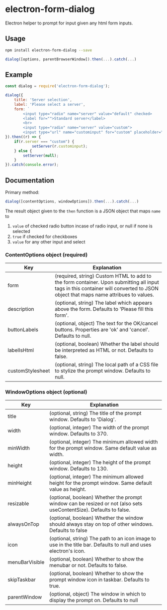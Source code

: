 # electron-form-dialog

Electron helper to prompt for input given any html form inputs.

## Usage

```sh
npm install electron-form-dialog --save
```

```js
dialog([options, parentBrowserWindow]).then(...).catch(...)
```

## Example

```js
const dialog = require('electron-form-dialog');

dialog({
	title: 'Server selection',
	label: 'Please select a server',
	form: `
		<input type="radio" name="server" value="default" checked>
		<label for="">Standard server</label>
		<br>
		<input type="radio" name="server" value="custom">
		<input type="url" name="custominput" for="custom" placeholder="http://test.com">`
}).then((r) => {
	if(r.server === "custom") {
        	setServer(r.custominput);
	} else {
		setServer(null);
	}
}).catch(console.error);
```

## Documentation

Primary method:

```js
dialog([contentOptions, windowOptions]).then(...).catch(...)
```
The result object given to the `then` function is a JSON object that maps `name` to 
1. `value` of checked radio button incase of radio input, or null if none is selected
2. `true` if checked for checkboxes
3. `value` for any other input and select

### ContentOptions object (required)

| Key  | Explanation |
| ------------- | ------------- |
| form | (required, string) Custom HTML to add to the form container. Upon submitting all input tags in this container will converted to JSON object that maps name attribues to values. |
| description  | (optional, string) The label which appears above the form. Defaults to 'Please fill this form'. |
| buttonLabels | (optional, object) The text for the OK/cancel buttons. Properties are 'ok' and 'cancel'. Defaults to null. |
| labelIsHtml | (optional, boolean) Whether the label should be interpreted as HTML or not. Defaults to false. |
| customStylesheet  | (optional, string) The local path of a CSS file to stylize the prompt window. Defaults to null. |

### WindowOptions object (optional)

| Key  | Explanation |
| ------------- | ------------- |
| title  | (optional, string) The title of the prompt window. Defaults to 'Dialog'. |
| width  | (optional, integer) The width of the prompt window. Defaults to 370. |
| minWidth  | (optional, integer) The minimum allowed width for the prompt window. Same default value as width. |
| height  | (optional, integer) The height of the prompt window. Defaults to 130. |
| minHeight  | (optional, integer) The minimum allowed height for the prompt window. Same default value as height. |
| resizable  | (optional, boolean) Whether the prompt window can be resized or not (also sets useContentSize). Defaults to false. |
| alwaysOnTop | (optional, boolean) Whether the window should always stay on top of other windows. Defaults to false |
| icon | (optional, string) The path to an icon image to use in the title bar. Defaults to null and uses electron's icon. |
| menuBarVisible | (optional, boolean) Whether to show the menubar or not. Defaults to false. |
| skipTaskbar | (optional, boolean) Whether to show the prompt window icon in taskbar. Defaults to true. |
| parentWindow | (optional, object) The window in which to display the prompt on. Defaults to null |